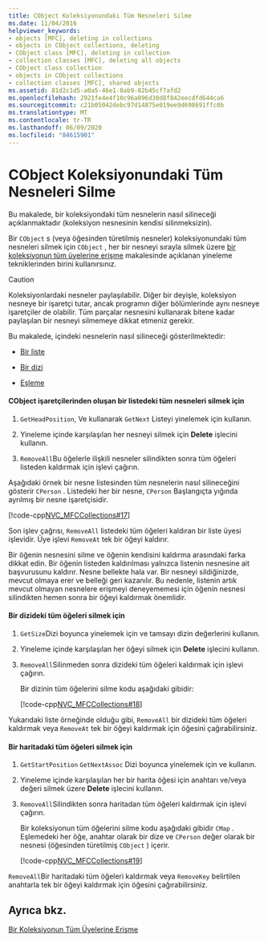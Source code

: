 ```yaml
---
title: CObject Koleksiyonundaki Tüm Nesneleri Silme
ms.date: 11/04/2016
helpviewer_keywords:
- objects [MFC], deleting in collections
- objects in CObject collections, deleting
- CObject class [MFC], deleting in collection
- collection classes [MFC], deleting all objects
- CObject class collection
- objects in CObject collections
- collection classes [MFC], shared objects
ms.assetid: 81d2c1d5-a0a5-46e1-8ab9-82b45cf7afd2
ms.openlocfilehash: 2921fe4e4f10c96a096d30d8f842eecdfd644ca6
ms.sourcegitcommit: c21b05042debc97d14875e019ee9d698691ffc0b
ms.translationtype: MT
ms.contentlocale: tr-TR
ms.lasthandoff: 06/09/2020
ms.locfileid: "84615901"
---
```

# <a name="deleting-all-objects-in-a-cobject-collection"></a>CObject Koleksiyonundaki Tüm Nesneleri Silme

Bu makalede, bir koleksiyondaki tüm nesnelerin nasıl silineceği açıklanmaktadır (koleksiyon nesnesinin kendisi silinmeksizin).

Bir `CObject` s (veya öğesinden türetilmiş nesneler) koleksiyonundaki tüm nesneleri silmek için `CObject` , her bir nesneyi sırayla silmek üzere [bir koleksiyonun tüm üyelerine erişme](accessing-all-members-of-a-collection.md) makalesinde açıklanan yineleme tekniklerinden birini kullanırsınız.

> [!CAUTION]
> Koleksiyonlardaki nesneler paylaşılabilir. Diğer bir deyişle, koleksiyon nesneye bir işaretçi tutar, ancak programın diğer bölümlerinde aynı nesneye işaretçiler de olabilir. Tüm parçalar nesnesini kullanarak bitene kadar paylaşılan bir nesneyi silmemeye dikkat etmeniz gerekir.

Bu makalede, içindeki nesnelerin nasıl silineceği gösterilmektedir:

- [Bir liste](#_core_to_delete_all_objects_in_a_list_of_pointers_to_cobject)

- [Bir dizi](#_core_to_delete_all_elements_in_an_array)

- [Eşleme](#_core_to_delete_all_elements_in_a_map)

#### <a name="to-delete-all-objects-in-a-list-of-pointers-to-cobject"></a><a name="_core_to_delete_all_objects_in_a_list_of_pointers_to_cobject"></a>CObject işaretçilerinden oluşan bir listedeki tüm nesneleri silmek için

1. `GetHeadPosition`, Ve kullanarak `GetNext` Listeyi yinelemek için kullanın.

1. Yineleme içinde karşılaşılan her nesneyi silmek için **Delete** işlecini kullanın.

1. `RemoveAll`Bu öğelerle ilişkili nesneler silindikten sonra tüm öğeleri listeden kaldırmak için işlevi çağırın.

Aşağıdaki örnek bir nesne listesinden tüm nesnelerin nasıl silineceğini gösterir `CPerson` . Listedeki her bir nesne, `CPerson` Başlangıçta yığında ayrılmış bir nesne işaretçisidir.

[!code-cpp[NVC_MFCCollections#17](codesnippet/cpp/deleting-all-objects-in-a-cobject-collection_1.cpp)]

Son işlev çağrısı, `RemoveAll` listedeki tüm öğeleri kaldıran bir liste üyesi işlevidir. Üye işlevi `RemoveAt` tek bir öğeyi kaldırır.

Bir öğenin nesnesini silme ve öğenin kendisini kaldırma arasındaki farka dikkat edin. Bir öğenin listeden kaldırılması yalnızca listenin nesnesine ait başvurusunu kaldırır. Nesne bellekte hala var. Bir nesneyi sildiğinizde, mevcut olmaya erer ve belleği geri kazanılır. Bu nedenle, listenin artık mevcut olmayan nesnelere erişmeyi deneyememesi için öğenin nesnesi silindikten hemen sonra bir öğeyi kaldırmak önemlidir.

#### <a name="to-delete-all-elements-in-an-array"></a><a name="_core_to_delete_all_elements_in_an_array"></a>Bir dizideki tüm öğeleri silmek için

1. `GetSize`Dizi boyunca yinelemek için ve tamsayı dizin değerlerini kullanın.

1. Yineleme içinde karşılaşılan her öğeyi silmek için **Delete** işlecini kullanın.

1. `RemoveAll`Silinmeden sonra dizideki tüm öğeleri kaldırmak için işlevi çağırın.

   Bir dizinin tüm öğelerini silme kodu aşağıdaki gibidir:

   [!code-cpp[NVC_MFCCollections#18](codesnippet/cpp/deleting-all-objects-in-a-cobject-collection_2.cpp)]

Yukarıdaki liste örneğinde olduğu gibi, `RemoveAll` bir dizideki tüm öğeleri kaldırmak veya `RemoveAt` tek bir öğeyi kaldırmak için öğesini çağırabilirsiniz.

#### <a name="to-delete-all-elements-in-a-map"></a><a name="_core_to_delete_all_elements_in_a_map"></a>Bir haritadaki tüm öğeleri silmek için

1. `GetStartPosition` `GetNextAssoc` Dizi boyunca yinelemek için ve kullanın.

1. Yineleme içinde karşılaşılan her bir harita öğesi için anahtarı ve/veya değeri silmek üzere **Delete** işlecini kullanın.

1. `RemoveAll`Silindikten sonra haritadan tüm öğeleri kaldırmak için işlevi çağırın.

   Bir koleksiyonun tüm öğelerini silme kodu aşağıdaki gibidir `CMap` . Eşlemedeki her öğe, anahtar olarak bir dize ve `CPerson` değer olarak bir nesnesi (öğesinden türetilmiş `CObject` ) içerir.

   [!code-cpp[NVC_MFCCollections#19](codesnippet/cpp/deleting-all-objects-in-a-cobject-collection_3.cpp)]

`RemoveAll`Bir haritadaki tüm öğeleri kaldırmak veya `RemoveKey` belirtilen anahtarla tek bir öğeyi kaldırmak için öğesini çağırabilirsiniz.

## <a name="see-also"></a>Ayrıca bkz.

[Bir Koleksiyonun Tüm Üyelerine Erişme](accessing-all-members-of-a-collection.md)

